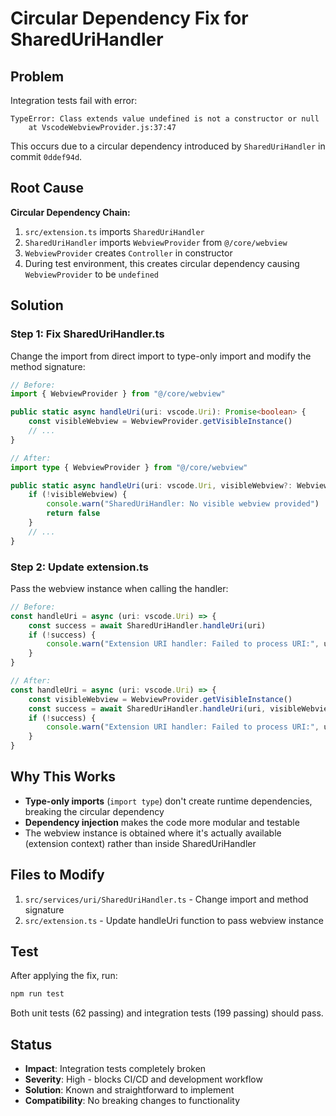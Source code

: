 # Circular Dependency Fix for SharedUriHandler

## Problem
Integration tests fail with error:
```
TypeError: Class extends value undefined is not a constructor or null
    at VscodeWebviewProvider.js:37:47
```

This occurs due to a circular dependency introduced by `SharedUriHandler` in commit `0ddef94d`.

## Root Cause
**Circular Dependency Chain:**
1. `src/extension.ts` imports `SharedUriHandler` 
2. `SharedUriHandler` imports `WebviewProvider` from `@/core/webview`
3. `WebviewProvider` creates `Controller` in constructor
4. During test environment, this creates circular dependency causing `WebviewProvider` to be `undefined`

## Solution

### Step 1: Fix SharedUriHandler.ts
Change the import from direct import to type-only import and modify the method signature:

```typescript
// Before:
import { WebviewProvider } from "@/core/webview"

public static async handleUri(uri: vscode.Uri): Promise<boolean> {
    const visibleWebview = WebviewProvider.getVisibleInstance()
    // ...
}

// After:
import type { WebviewProvider } from "@/core/webview"

public static async handleUri(uri: vscode.Uri, visibleWebview?: WebviewProvider): Promise<boolean> {
    if (!visibleWebview) {
        console.warn("SharedUriHandler: No visible webview provided")
        return false
    }
    // ...
}
```

### Step 2: Update extension.ts
Pass the webview instance when calling the handler:

```typescript
// Before:
const handleUri = async (uri: vscode.Uri) => {
    const success = await SharedUriHandler.handleUri(uri)
    if (!success) {
        console.warn("Extension URI handler: Failed to process URI:", uri.toString())
    }
}

// After:
const handleUri = async (uri: vscode.Uri) => {
    const visibleWebview = WebviewProvider.getVisibleInstance()
    const success = await SharedUriHandler.handleUri(uri, visibleWebview)
    if (!success) {
        console.warn("Extension URI handler: Failed to process URI:", uri.toString())
    }
}
```

## Why This Works
- **Type-only imports** (`import type`) don't create runtime dependencies, breaking the circular dependency
- **Dependency injection** makes the code more modular and testable
- The webview instance is obtained where it's actually available (extension context) rather than inside SharedUriHandler

## Files to Modify
1. `src/services/uri/SharedUriHandler.ts` - Change import and method signature
2. `src/extension.ts` - Update handleUri function to pass webview instance

## Test
After applying the fix, run:
```bash
npm run test
```
Both unit tests (62 passing) and integration tests (199 passing) should pass.

## Status
- **Impact**: Integration tests completely broken
- **Severity**: High - blocks CI/CD and development workflow  
- **Solution**: Known and straightforward to implement
- **Compatibility**: No breaking changes to functionality
